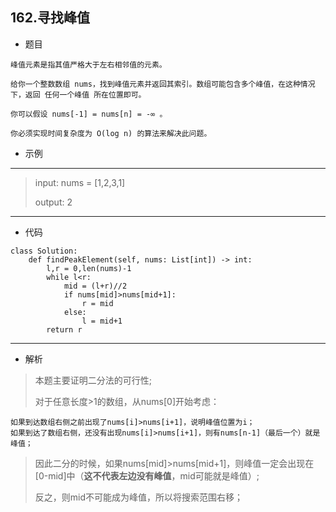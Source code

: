 162.寻找峰值
----------
 - 题目
> 
    峰值元素是指其值严格大于左右相邻值的元素。

    给你一个整数数组 nums，找到峰值元素并返回其索引。数组可能包含多个峰值，在这种情况下，返回 任何一个峰值 所在位置即可。
    
    你可以假设 nums[-1] = nums[n] = -∞ 。
    
    你必须实现时间复杂度为 O(log n) 的算法来解决此问题。
 - 示例
 ----------
> input: nums = [1,2,3,1]
>
> output: 2
 ----------
 - 代码
 >
> 
    class Solution:
        def findPeakElement(self, nums: List[int]) -> int:
            l,r = 0,len(nums)-1
            while l<r:
                mid = (l+r)//2
                if nums[mid]>nums[mid+1]:
                    r = mid
                else:
                    l = mid+1
            return r

 ----------
 - 解析
 > 
> 本题主要证明二分法的可行性;
> 
> 对于任意长度>1的数组，从nums[0]开始考虑：
> 
    如果到达数组右侧之前出现了nums[i]>nums[i+1]，说明峰值位置为i；
    如果到达了数组右侧，还没有出现nums[i]>nums[i+1]，则有nums[n-1]（最后一个）就是峰值；
> 
> 因此二分的时候，如果nums[mid]>nums[mid+1]，则峰值一定会出现在[0-mid]中（**这不代表左边没有峰值**，mid可能就是峰值）;
> 
> 反之，则mid不可能成为峰值，所以将搜索范围右移；